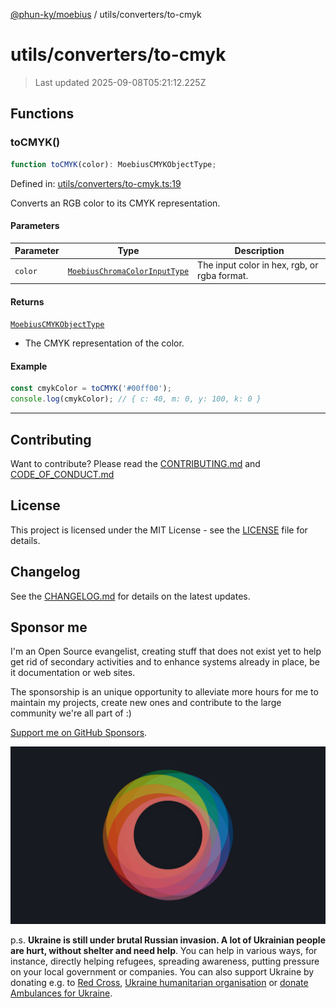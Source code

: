 [@phun-ky/moebius](../../README.md) / utils/converters/to-cmyk

# utils/converters/to-cmyk

> Last updated 2025-09-08T05:21:12.225Z

##

## Functions

### toCMYK()

```ts
function toCMYK(color): MoebiusCMYKObjectType;
```

Defined in: [utils/converters/to-cmyk.ts:19](https://github.com/phun-ky/moebius/blob/main/src/utils/converters/to-cmyk.ts#L19)

Converts an RGB color to its CMYK representation.

#### Parameters

| Parameter | Type                                                                        | Description                                  |
| --------- | --------------------------------------------------------------------------- | -------------------------------------------- |
| `color`   | [`MoebiusChromaColorInputType`](../../types.md#moebiuschromacolorinputtype) | The input color in hex, rgb, or rgba format. |

#### Returns

[`MoebiusCMYKObjectType`](../../types.md#moebiuscmykobjecttype)

- The CMYK representation of the color.

#### Example

```ts
const cmykColor = toCMYK('#00ff00');
console.log(cmykColor); // { c: 40, m: 0, y: 100, k: 0 }
```

---

## Contributing

Want to contribute? Please read the [CONTRIBUTING.md](https://github.com/phun-ky/moebius/blob/main/CONTRIBUTING.md) and [CODE_OF_CONDUCT.md](https://github.com/phun-ky/moebius/blob/main/CODE_OF_CONDUCT.md)

## License

This project is licensed under the MIT License - see the [LICENSE](https://github.com/phun-ky/moebius/blob/main/LICENSE) file for details.

## Changelog

See the [CHANGELOG.md](https://github.com/phun-ky/moebius/blob/main/CHANGELOG.md) for details on the latest updates.

## Sponsor me

I'm an Open Source evangelist, creating stuff that does not exist yet to help get rid of secondary activities and to enhance systems already in place, be it documentation or web sites.

The sponsorship is an unique opportunity to alleviate more hours for me to maintain my projects, create new ones and contribute to the large community we're all part of :)

[Support me on GitHub Sponsors](https://github.com/sponsors/phun-ky).

![logo](https://github.com/phun-ky/moebius/blob/main/public/images/logo/logo-ring.png?raw=true)

p.s. **Ukraine is still under brutal Russian invasion. A lot of Ukrainian people are hurt, without shelter and need help**. You can help in various ways, for instance, directly helping refugees, spreading awareness, putting pressure on your local government or companies. You can also support Ukraine by donating e.g. to [Red Cross](https://www.icrc.org/en/donate/ukraine), [Ukraine humanitarian organisation](https://savelife.in.ua/en/donate-en/#donate-army-card-weekly) or [donate Ambulances for Ukraine](https://www.gofundme.com/f/help-to-save-the-lives-of-civilians-in-a-war-zone).
